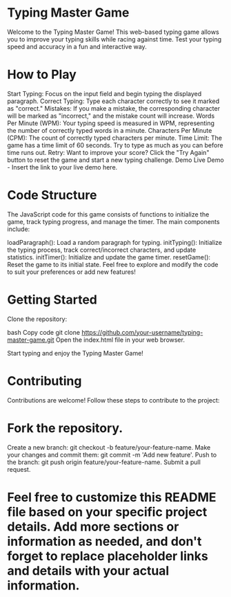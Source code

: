 # Typing Master Game
Welcome to the Typing Master Game! This web-based typing game allows you to improve your typing skills while racing against time. Test your typing speed and accuracy in a fun and interactive way.

# How to Play
Start Typing: Focus on the input field and begin typing the displayed paragraph.
Correct Typing: Type each character correctly to see it marked as "correct."
Mistakes: If you make a mistake, the corresponding character will be marked as "incorrect," and the mistake count will increase.
Words Per Minute (WPM): Your typing speed is measured in WPM, representing the number of correctly typed words in a minute.
Characters Per Minute (CPM): The count of correctly typed characters per minute.
Time Limit: The game has a time limit of 60 seconds. Try to type as much as you can before time runs out.
Retry: Want to improve your score? Click the "Try Again" button to reset the game and start a new typing challenge.
Demo
Live Demo - Insert the link to your live demo here.

# Code Structure
The JavaScript code for this game consists of functions to initialize the game, track typing progress, and manage the timer. The main components include:

loadParagraph(): Load a random paragraph for typing.
initTyping(): Initialize the typing process, track correct/incorrect characters, and update statistics.
initTimer(): Initialize and update the game timer.
resetGame(): Reset the game to its initial state.
Feel free to explore and modify the code to suit your preferences or add new features!

# Getting Started
Clone the repository:

bash
Copy code
git clone https://github.com/your-username/typing-master-game.git
Open the index.html file in your web browser.

Start typing and enjoy the Typing Master Game!

# Contributing
Contributions are welcome! Follow these steps to contribute to the project:

# Fork the repository.
Create a new branch: git checkout -b feature/your-feature-name.
Make your changes and commit them: git commit -m 'Add new feature'.
Push to the branch: git push origin feature/your-feature-name.
Submit a pull request.

# Feel free to customize this README file based on your specific project details. Add more sections or information as needed, and don't forget to replace placeholder links and details with your actual information.
